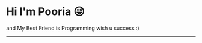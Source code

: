 <h1>Hi I'm Pooria 😜
</h1>
and My Best Friend is Programming 
wish u success :)

----------------------------------------------
<i href='https://icons8.com/icon/108784/javascript'></i>
